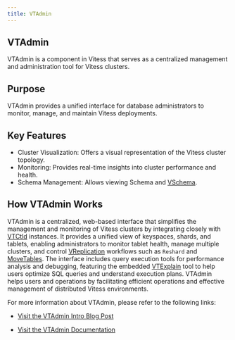 ```yaml
---
title: VTAdmin
---
```


## VTAdmin
VTAdmin is a component in Vitess that serves as a centralized management and administration tool for Vitess clusters.

 ## Purpose
VTAdmin provides a unified interface for database administrators to monitor, manage, and maintain Vitess deployments.

## Key Features

* Cluster Visualization: Offers a visual representation of the Vitess cluster topology.
* Monitoring: Provides real-time insights into cluster performance and health.
* Schema Management: Allows viewing Schema and [VSchema](../../reference/features/vschema).

## How VTAdmin Works
VTAdmin is a centralized, web-based interface that simplifies the management and monitoring of Vitess clusters by integrating closely with [VTCtld](../../reference/programs/vtctld "VTCtld Tool") instances. It provides a unified view of keyspaces, shards, and tablets, enabling administrators to monitor tablet health, manage multiple clusters, and control [VReplication](../../reference/vreplication "VReplication Documentation") workflows such as `Reshard` and [MoveTables](../../user-guides/migration/move-tables "Move Tables Migration Guide"). The interface includes query execution tools for performance analysis and debugging, featuring the embedded [VTExplain](../../reference/programs/vtexplain "VTExplain Tool") tool to help users optimize SQL queries and understand execution plans. VTAdmin helps users and operations by facilitating efficient operations and effective management of distributed Vitess environments.

For more information about VTAdmin, please refer to the following links:

* [Visit the VTAdmin Intro Blog Post](/blog/2022-12-05-vtadmin-intro/ "VTAdmin Intro Blog Post")

* [Visit the VTAdmin Documentation](../../../21.0/reference/vtadmin/ "VTAdmin Reference")

